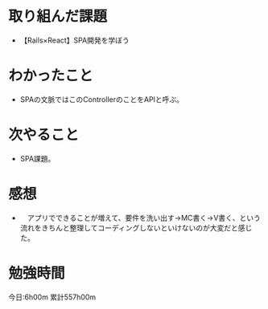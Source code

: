 # 取り組んだ課題
* 【Rails×React】SPA開発を学ぼう

# わかったこと
* SPAの文脈ではこのControllerのことをAPIと呼ぶ。

# 次やること
* SPA課題。

# 感想
* 　アプリでできることが増えて、要件を洗い出す→MC書く→V書く、という流れをきちんと整理してコーディングしないといけないのが大変だと感じた。

# 勉強時間
今日:6h00m
累計557h00m
